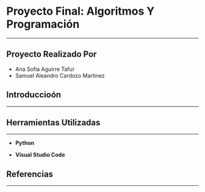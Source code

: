 # Proyecto Final: Algoritmos Y Programación
---

## Proyecto Realizado Por
- Ana Sofia Aguirre Tafur
- Samuel Aleandro Cardozo Martinez


## Introduccioón
---


## Herramientas Utilizadas
---
- **Python**

- **Visual Studio Code**


## Referencias
---



